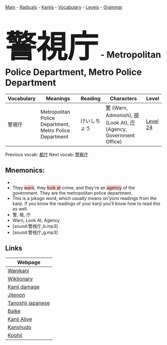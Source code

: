 <style> bigfont {font-size: 100px}</style>
[Main](../README.md) -
[Radicals](../radicals.md) -
[Kanjis](../kanjis.md) -
[Vocabulary](../vocabulary.md) -
[Levels](../levels.md) -
[Grammar](../grammar.md)
# <bigfont> 警視庁</bigfont> - Metropolitan Police Department, Metro Police Department 

| Vocabulary | Meanings | Reading | Characters | Level |
| --- | --- | --- | --- | --- |
| 警視庁 | Metropolitan Police Department, Metro Police Department | けいしちょう |  [警](../kanjis/警.md) (Warn, Admonish), [視](../kanjis/視.md) (Look At), [庁](../kanjis/庁.md) (Agency, Government Office) | [Level 24](../levels/wk_level24.md) |

Previous vocab: [都庁](都庁.md) Next vocab: [警察庁](警察庁.md) 

## Mnemonics:

* 
* They <span style="background-color:#ffcccb"> warn</span>, they <span style="background-color:#ffcccb"> look at</span> crime, and they're an <span style="background-color:#ffcccb"> agency</span> of the government. They are the metropolitan police department.
* This is a jukugo word, which usually means on'yomi readings from the kanji. If you know the readings of your kanji you'll know how to read this as well.
* 警, 視, 庁
* Warn, Look At, Agency
* [sound:警視庁_b.mp3]
* [sound:警視庁_g.mp3]


## Links 

| Webpage |
| --- |
| [Wanikani          ](https://www.wanikani.com/kanji/警視庁) |
| [Wiktionary        ](https://en.wiktionary.org/wiki/警視庁) |
| [Kanji damage      ](http://www.kanjidamage.com/kanji/search?utf8=✓&q=警視庁) |
| [Jitenon           ](https://jitenon.com/kanji/警視庁) |
| [Tanoshii japanese ](https://www.tanoshiijapanese.com/dictionary/kanji.cfm?k=警視庁) |
| [Baike             ](https://baike.baidu.com/item/警視庁) |
| [Kanji Alive       ](https://app.kanjialive.com/警視庁) |
| [Kanshudo          ](https://www.kanshudo.com/searchmn?q=警視庁) |
| [Koohii            ](https://kanji.koohii.com/study/kanji/警視庁) |

